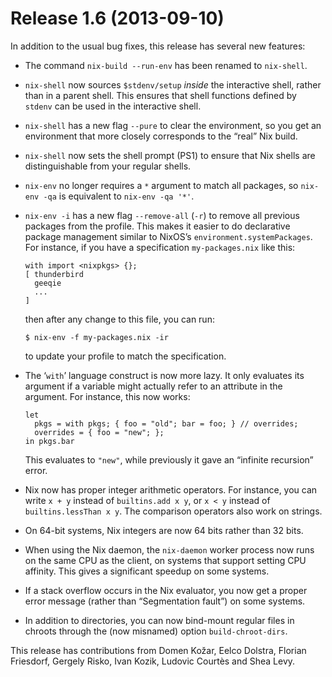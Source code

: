 # Release 1.6 (2013-09-10)

In addition to the usual bug fixes, this release has several new
features:

  - The command `nix-build --run-env` has been renamed to `nix-shell`.

  - `nix-shell` now sources `$stdenv/setup` *inside* the interactive
    shell, rather than in a parent shell. This ensures that shell
    functions defined by `stdenv` can be used in the interactive shell.

  - `nix-shell` has a new flag `--pure` to clear the environment, so you
    get an environment that more closely corresponds to the “real” Nix
    build.

  - `nix-shell` now sets the shell prompt (PS1) to ensure that Nix
    shells are distinguishable from your regular shells.

  - `nix-env` no longer requires a `*` argument to match all packages,
    so `nix-env -qa` is equivalent to `nix-env
                    -qa '*'`.

  - `nix-env -i` has a new flag `--remove-all` (`-r`) to remove all
    previous packages from the profile. This makes it easier to do
    declarative package management similar to NixOS’s
    `environment.systemPackages`. For instance, if you have a
    specification `my-packages.nix` like this:
    
        with import <nixpkgs> {};
        [ thunderbird
          geeqie
          ...
        ]
    
    then after any change to this file, you can run:
    
        $ nix-env -f my-packages.nix -ir
    
    to update your profile to match the specification.

  - The ‘`with`’ language construct is now more lazy. It only evaluates
    its argument if a variable might actually refer to an attribute in
    the argument. For instance, this now works:
    
        let
          pkgs = with pkgs; { foo = "old"; bar = foo; } // overrides;
          overrides = { foo = "new"; };
        in pkgs.bar
    
    This evaluates to `"new"`, while previously it gave an “infinite
    recursion” error.

  - Nix now has proper integer arithmetic operators. For instance, you
    can write `x + y` instead of `builtins.add x y`, or `x <
                    y` instead of `builtins.lessThan x y`. The comparison operators also
    work on strings.

  - On 64-bit systems, Nix integers are now 64 bits rather than 32 bits.

  - When using the Nix daemon, the `nix-daemon` worker process now runs
    on the same CPU as the client, on systems that support setting CPU
    affinity. This gives a significant speedup on some systems.

  - If a stack overflow occurs in the Nix evaluator, you now get a
    proper error message (rather than “Segmentation fault”) on some
    systems.

  - In addition to directories, you can now bind-mount regular files in
    chroots through the (now misnamed) option `build-chroot-dirs`.

This release has contributions from Domen Kožar, Eelco Dolstra, Florian
Friesdorf, Gergely Risko, Ivan Kozik, Ludovic Courtès and Shea Levy.
